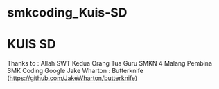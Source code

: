 # smkcoding_Kuis-SD


KUIS SD
=======





Thanks to :
Allah SWT
Kedua Orang Tua
Guru SMKN 4 Malang
Pembina SMK Coding
Google
Jake Wharton : Butterknife (https://github.com/JakeWharton/butterknife)
